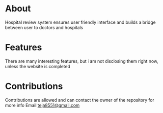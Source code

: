 # About
Hospital review system ensures user friendly interface and builds a bridge between user to doctors and hospitals

# Features
There are many interesting features, but i am not disclosing them right now, unless the website is completed

# Contributions
Contributions are allowed and can contact the owner of the repository for more info
Email teja8551@gmail.com